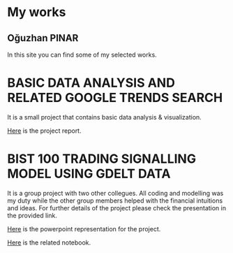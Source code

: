 # My works
## Oğuzhan PINAR

In this site you can find some of my selected works.


# BASIC DATA ANALYSIS AND RELATED GOOGLE TRENDS SEARCH
It is a small project that contains basic data analysis & visualization.

[Here](Basic_data_analysis.html) is the project report.

# BIST 100 TRADING SIGNALLING MODEL USING GDELT DATA
It is a group project with two other collegues. All coding and modelling was my duty while the other group members helped with the financial intuitions and ideas. For further details of the project please check the presentation in the provided link.

[Here](bist_100_signalling.pdf) is the powerpoint representation for the project.

[Here](bist_100_signalling.ipynb) is the related notebook.
